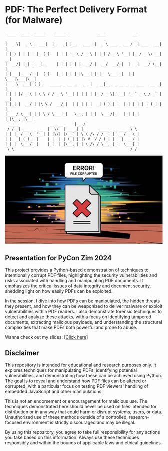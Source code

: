 # PDF: The Perfect Delivery Format (for Malware)

```
 ____  ____  _____    _____ _            ____            __           _
|  _ \|  _ \|  ___|  |_   _| |__   ___  |  _ \ ___ _ __ / _| ___  ___| |_
| |_) | | | | |_ (_)   | | | '_ \ / _ \ | |_) / _ \ '__| |_ / _ \/ __| __|
|  __/| |_| |  _| _    | | | | | |  __/ |  __/  __/ |  |  _|  __/ (__| |_
|_|__ |____/|_|  (_)   |_| |_| |_|\___|_|_|_  \___|_|  |_|  \___|\___|\__|
|  _ \  ___| (_)_   _____ _ __ _   _  |  ___|__  _ __ _ __ ___   __ _| |_
| | | |/ _ \ | \ \ / / _ \ '__| | | | | |_ / _ \| '__| '_ ` _ \ / _` | __|
| |_| |  __/ | |\ V /  __/ |  | |_| | |  _| (_) | |  | | | | | | (_| | |_
|____/ \___|_|_| \_/ \___|_|   \__, | |_|  \___/|_|  |_| |_| |_|\__,_|\__|
  ____              __  __     |___/                    __
 / / _| ___  _ __  |  \/  | __ _| |_      ____ _ _ __ __\ \
| | |_ / _ \| '__| | |\/| |/ _` | \ \ /\ / / _` | '__/ _ \ |
| |  _| (_) | |    | |  | | (_| | |\ V  V / (_| | | |  __/ |
| |_|  \___/|_|    |_|  |_|\__,_|_| \_/\_/ \__,_|_|  \___| |
 \_\                                                    /_/
```

![Corrupt PDF Example](/assets/pdf.jpeg)

## Presentation for PyCon Zim 2024

This project provides a Python-based demonstration of techniques to intentionally corrupt PDF files, highlighting the security vulnerabilities and risks associated with handling and manipulating PDF documents. It emphasizes the critical issues of data integrity and document security, shedding light on how easily PDFs can be exploited.

In the session, I dive into how PDFs can be manipulated, the hidden threats they present, and how they can be weaponized to deliver malware or exploit vulnerabilities within PDF readers. I also demonstrate forensic techniques to detect and analyze these attacks, with a focus on identifying tampered documents, extracting malicious payloads, and understanding the structural complexities that make PDFs both powerful and prone to abuse.

Wanna check out my slides: [[Click here](https://docs.google.com/presentation/d/1KyZD8nERr0gxEnAmliuy8Oh4MUje14a6vduAhqwfCMA/edit?usp=sharing)]

## Disclaimer

This repository is intended for educational and research purposes only. It explores techniques for manipulating PDFs, identifying potential vulnerabilities, and demonstrating how these can be achieved using Python. The goal is to reveal and understand how PDF files can be altered or corrupted, with a particular focus on testing PDF viewers' handling of embedded JavaScript and other manipulations.

This is not an endorsement or encouragement for malicious use. The techniques demonstrated here should never be used on files intended for distribution or in any way that could harm or disrupt systems, users, or data. Unauthorized use of these methods outside of a controlled, research-focused environment is strictly discouraged and may be illegal.

By using this repository, you agree to take full responsibility for any actions you take based on this information. Always use these techniques responsibly and within the bounds of applicable laws and ethical guidelines.
